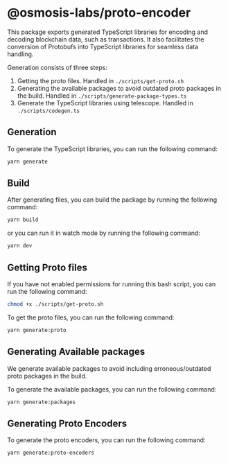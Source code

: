 # @osmosis-labs/proto-encoder

This package exports generated TypeScript libraries for encoding and decoding blockchain data, such as transactions. It also facilitates the conversion of Protobufs into TypeScript libraries for seamless data handling.

Generation consists of three steps:

1. Getting the proto files. Handled in `./scripts/get-proto.sh`
2. Generating the available packages to avoid outdated proto packages in the build. Handled in `./scripts/generate-package-types.ts`
3. Generate the TypeScript libraries using telescope. Handled in `./scripts/codegen.ts`

## Generation

To generate the TypeScript libraries, you can run the following command:

```bash
yarn generate
```

## Build

After generating files, you can build the package by running the following command:

```bash
yarn build
```

or you can run it in watch mode by running the following command:

```bash
yarn dev
```

## Getting Proto files

If you have not enabled permissions for running this bash script, you can run the following command:

```bash
chmod +x ./scripts/get-proto.sh
```

To get the proto files, you can run the following command:

```bash
yarn generate:proto
```

## Generating Available packages

We generate available packages to avoid including erroneous/outdated proto packages in the build.

To generate the available packages, you can run the following command:

```bash
yarn generate:packages
```

## Generating Proto Encoders

To generate the proto encoders, you can run the following command:

```bash
yarn generate:proto-encoders
```
